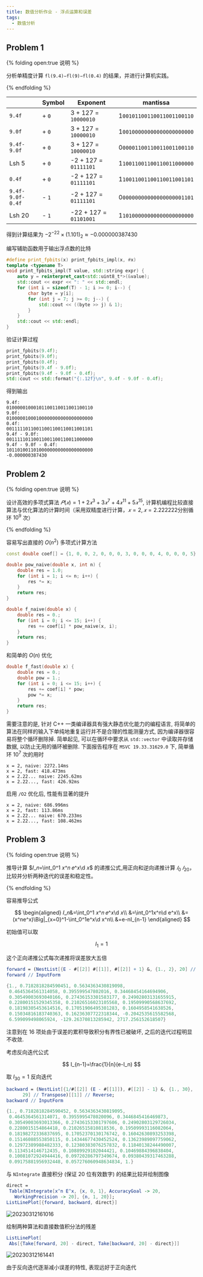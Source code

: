 ```yaml
---
title: 数值分析作业 - 浮点运算和误差
tags:
  - 数值分析
---
```


## Problem 1

{% folding open:true 说明 %}

分析单精度计算 `fl(9.4)−fl(9)−fl(0.4)` 的结果，并进行计算机实践。

{% endfolding %}

|                  | Symbol | Exponent               | mantissa                   |
| ---------------- | ------ | ---------------------- | -------------------------- |
| `9.4f`           | + `0`  | 3 + 127 = `10000010`   | 1`00101100110011001100110` |
| `9.0f`           | + `0`  | 3 + 127 = `10000010`   | 1`00100000000000000000000` |
| `9.4f-9.0f`      | + `0`  | 3 + 127 = `10000010`   | 0`00001100110011001100110` |
| Lsh 5            | + `0`  | -2 + 127 = `01111101`  | 1`10011001100110011000000` |
| `0.4f`           | + `0`  | -2 + 127 = `01111101`  | 1`10011001100110011001101` |
| `9.4f-9.0f-0.4f` | - `1`  | -2 + 127 = `01111101`  | 0`00000000000000000001101` |
| Lsh 20           | - `1`  | -22 + 127 = `01101001` | 1`10100000000000000000000` |

得到计算结果为 $-2^{-22}\times(1.101)_2\approx-0.000000387430$

编写辅助函数用于输出浮点数的比特

```cpp
#define print_fpbits(x) print_fpbits_impl(x, #x)
template <typename T>
void print_fpbits_impl(T value, std::string expr) {
    auto y = reinterpret_cast<std::uint8_t*>(&value);
    std::cout << expr << ": " << std::endl;
    for (int i = sizeof(T) - 1; i >= 0; i--) {
        char byte = y[i];
        for (int j = 7; j >= 0; j--) {
            std::cout << ((byte >> j) & 1);
        }
    }
    std::cout << std::endl;
}
```

验证计算过程

```cpp
print_fpbits(9.4f);
print_fpbits(9.0f);
print_fpbits(0.4f);
print_fpbits(9.4f - 9.0f);
print_fpbits(9.4f - 9.0f - 0.4f);
std::cout << std::format("{:.12f}\n", 9.4f - 9.0f - 0.4f);
```

得到输出

```
9.4f: 
01000001000101100110011001100110
9.0f:
01000001000100000000000000000000
0.4f:
00111110110011001100110011001101
9.4f - 9.0f:
00111110110011001100110011000000
9.4f - 9.0f - 0.4f:
10110100110100000000000000000000
-0.000000387430
```

## Problem 2

{% folding open:true 说明 %}

设计高效的多项式算法 $𝑃(𝑥)=1+2𝑥^3+3𝑥^7+4𝑥^{11}+5𝑥^{15}$, 计算机编程比较直接算法与优化算法的计算时间（采用双精度进行计算，$𝑥=2,𝑥=2.222222$分别循环 $10^9$ 次）

{% endfolding %}

容易写出直接的 $O(n^2)$ 多项式计算方法

```cpp
const double coef[] = {1, 0, 0, 2, 0, 0, 0, 3, 0, 0, 0, 4, 0, 0, 0, 5};

double pow_naive(double x, int n) {
    double res = 1.0;
    for (int i = 1; i <= n; i++) {
        res *= x;
    }
    return res;
}

double f_naive(double x) {
    double res = 0.;
    for (int i = 0; i <= 15; i++) {
        res += coef[i] * pow_naive(x, i);
    }
    return res;
}
```

和简单的 $O(n)$ 优化

```cpp
double f_fast(double x) {
    double res = 0.;
    double pow = 1.;
    for (int i = 0; i <= 15; i++) {
        res += coef[i] * pow;
        pow *= x;
    }
    return res;
}
```

需要注意的是, 针对 C++ 一类编译器具有强大静态优化能力的编程语言, 将简单的算法在同样的输入下单纯地重复运行并不是合理的性能测量方式, 因为编译器很容易将整个循环删除掉. 简单起见, 可以在循环中要求从 `std::vector` 中读取并存储数据, 以防止无用的循环被删除. 下面报告程序在 `MSVC 19.33.31629.0` 下, 简单循环 $10^7$ 次的用时

```
x = 2, naive: 2272.14ms
x = 2, fast: 418.473ms
x = 2.22... naive: 2245.62ms
x = 2.22..., fast: 426.92ms
```

启用 `/O2` 优化后, 性能有显著的提升

```
x = 2, naive: 686.996ms
x = 2, fast: 113.86ms
x = 2.22... naive: 670.233ms
x = 2.22..., fast: 108.462ms
```

## Problem 3

{% folding open:true 说明 %}

推导计算 $𝐼_𝑛=\int_0^1 𝑥^𝑛 𝑒^𝑥\d 𝑥$ 的递推公式,用正向和逆向递推计算 $𝐼_0~𝐼_20$，比较并分析两种迭代的误差和稳定性。

{% endfolding %}

容易推导公式

$$
\begin{aligned}
    𝐼_𝑛&=\int_0^1 𝑥^𝑛 𝑒^𝑥\d 𝑥\\
       &=\int_0^1x^n\d e^x\\
       &=(x^ne^x)\Big|_{x=0}^1-\int_0^1e^x\d x^n\\
       &=e-nI_{n-1}
\end{aligned}
$$

初始值可以取

$$
I_1=1
$$

这个正向递推公式每次递推将误差放大五倍

```mathematica
forward = (NestList[{E - #[[2]] #[[1]], #[[2]] + 1} &, {1., 2}, 20] // Transpose)[[1]];
forward // InputForm
```

```mathematica
{1., 0.7182818284590451, 0.5634363430819098, 
 0.4645364561314058, 0.395599547802016, 0.34468454164694906, 
 0.30549003693040166, 0.27436153301583177, 0.24902803131655915, 
 0.22800151529345358, 0.21026516023105568, 0.19509990568637692, 
 0.18198305453614516, 0.17051906495301283, 0.1604958541638526, 
 0.15034816183740363, 0.16236307722318344, -0.2042535615582568, 
 6.599099498065924, -129.26370813285942, 2717.256152618507}
```

注意到在 16 项处由于误差的累积导致积分有界性已被破坏, 之后的迭代过程明显不收敛.

考虑反向迭代公式

$$
I_{n-1}=\frac{1}{n}(e-I_n)
$$

取 $I_{30}=1$  反向迭代

```mathematica
backward = (NestList[{1/#[[2]] (E - #[[1]]), #[[2]] - 1} &, {1., 30}, 
      29] // Transpose)[[1]] // Reverse;
backward // InputForm
```

```mathematica
{1., 0.7182818284590452, 0.5634363430819095, 
 0.4645364561314071, 0.3955995478020096, 0.3446845416469873, 
 0.30549003693013366, 0.27436153301797606, 0.24902803129726034, 
 0.2280015154864418, 0.21026515810818536, 0.19509993116082064, 
 0.18198272336837695, 0.17052370130176742, 0.16042630893253398, 
 0.15146088553850115, 0.14344677430452524, 0.13623989097759062, 
 0.12972389988482333, 0.12380383076257832, 0.11840138244490007, 
 0.1134514146712435, 0.10889929102044421, 0.10469884396838404, 
 0.10081072924944416, 0.09720286797349674, 0.09380439317463288, 
 0.09175881956932448, 0.057276060948634834, 1.}
```

与 `NIntegrate` 直接积分 (保证 20 位有效数字) 的结果比较并绘制图像

```mathematica
direct = 
 Table[NIntegrate[x^n E^x, {x, 0, 1}, AccuracyGoal -> 20, 
   WorkingPrecision -> 20], {n, 1, 20}];
ListLinePlot[{forward, backward, direct}]
```

![20230312161016](https://cdn.duanyll.com/img/20230312161016.png)

绘制两种算法和直接数值积分法的残差

```mathematica
ListLinePlot[
 Abs[{Take[forward, 20] - direct, Take[backward, 20] - direct}]]
```

![20230312161441](https://cdn.duanyll.com/img/20230312161441.png)

由于反向迭代逐渐减小误差的特性, 表现远好于正向迭代
